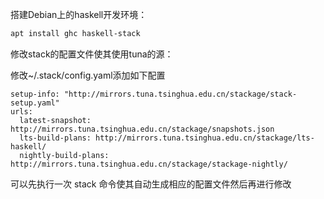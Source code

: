 搭建Debian上的haskell开发环境：

```sh
apt install ghc haskell-stack
```

修改stack的配置文件使其使用tuna的源：

修改~/.stack/config.yaml添加如下配置
```
setup-info: "http://mirrors.tuna.tsinghua.edu.cn/stackage/stack-setup.yaml"
urls:
  latest-snapshot: http://mirrors.tuna.tsinghua.edu.cn/stackage/snapshots.json
  lts-build-plans: http://mirrors.tuna.tsinghua.edu.cn/stackage/lts-haskell/
  nightly-build-plans: http://mirrors.tuna.tsinghua.edu.cn/stackage/stackage-nightly/
```

可以先执行一次 stack 命令使其自动生成相应的配置文件然后再进行修改
